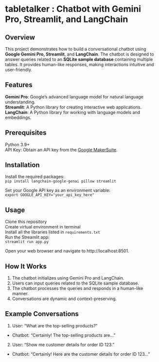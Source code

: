 # tabletalker : Chatbot with Gemini Pro, Streamlit, and LangChain
## Overview
This project demonstrates how to build a conversational chatbot using **Google Gemini Pro, Streamlit**, and **LangChain**. The chatbot is designed to answer queries related to an **SQLite sample database** containing multiple tables. It provides human-like responses, making interactions intuitive and user-friendly.
## Features
**Gemini Pro**: Google’s advanced language model for natural language understanding. <br />
**Streamlit**: A Python library for creating interactive web applications. <br />
**LangChain**: A Python library for working with language models and embeddings.
## Prerequisites
Python 3.9+ <br />
API Key: Obtain an API key from the [Google MakerSuite](https://makersuite.google.com/app/apikey). <br />
## Installation
Install the required packages: <br />
`pip install langchain-google-genai pillow streamlit`

Set your Google API key as an environment variable: <br />
`export GOOGLE_API_KEY="your_api_key_here"`

## Usage
Clone this repository <br />
Create virtual environment in terminal <br />
Install all the libraries listed in `requirements.txt` <br />
Run the Streamlit app: <br />
`streamlit run app.py`

Open your web browser and navigate to http://localhost:8501. <br />
## How It Works
1. The chatbot initializes using Gemini Pro and LangChain.
2. Users can input queries related to the SQLite sample database.
3. The chatbot processes the queries and responds in a human-like manner.
4. Conversations are dynamic and context-preserving.
## Example Conversations
1. User: “What are the top-selling products?”
- Chatbot: “Certainly! The top-selling products are…”
2. User: “Show me customer details for order ID 123.”
- Chatbot: “Certainly! Here are the customer details for order ID 123…”
